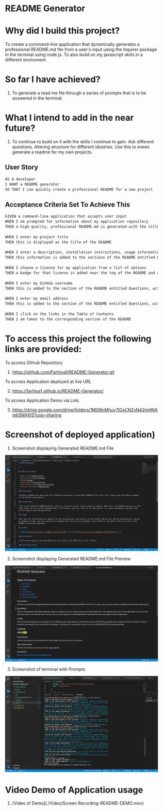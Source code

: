 # README Generator

# Why did I build this project?

To create a command-line application that dynamically generates a professional README.md file from a user's input using the Inquirer package in the terminal using node.js. To also build on my javascript skills in a different enviroment.

# So far I have achieved?

1. To generate a read me file through a series of prompts that is to be answered in the terminal.

# What I intend to add in the near future?

1. To continue to build on it with the skills I continue to gain. Ask different questions. Altering structure for different idustries. Use this to eveen generate a readme for my own projects.

## User Story

```md
AS A developer
I WANT a README generator
SO THAT I can quickly create a professional README for a new project
```

## Acceptance Criteria Set To Achieve This

```md
GIVEN a command-line application that accepts user input
WHEN I am prompted for information about my application repository
THEN a high-quality, professional README.md is generated with the title of my project and sections entitled Description, Table of Contents, Installation, Usage, License, Contributing, Tests, and Questions

WHEN I enter my project title
THEN this is displayed as the title of the README

WHEN I enter a description, installation instructions, usage information, contribution guidelines, and test instructions
THEN this information is added to the sections of the README entitled Description, Installation, Usage, Contributing, and Tests

WHEN I choose a license for my application from a list of options
THEN a badge for that license is added near the top of the README and a notice is added to the section of the README entitled License that explains which license the application is covered under

WHEN I enter my GitHub username
THEN this is added to the section of the README entitled Questions, with a link to my GitHub profile

WHEN I enter my email address
THEN this is added to the section of the README entitled Questions, with instructions on how to reach me with additional questions

WHEN I click on the links in the Table of Contents
THEN I am taken to the corresponding section of the README
```

# To access this project the following links are provided:

To access Github Repository

1. https://github.com/Farhiya1/README-Generator.git

To access Application deployed at live URL

2.  https://farhiya1.github.io/README-Generator/

To access Application Demo via Link.

3. https://drive.google.com/drive/folders/1Mj58nMhuy7lOxCNZxN42mHNAmbSNIH05?usp=sharing

# Screenshot of deployed application)

1. Screenshot displaying Generated README.md File

![Screenshot of completed application](./Images/Screenshot-README.md.png)

2. Screenshot displaying Generated README.md File Preview

![Screenshot of completed application](./Images/Screenshot-README-Preview.png)

3. Screenshot of terminal with Prompts

![Screenshot of completed application](./Images/Screenshot-PromptsInTerminal.png)

# Video Demo of Application usage

1. [Video of Demo](./Video/Screen Recording-README-DEMO.mov)

